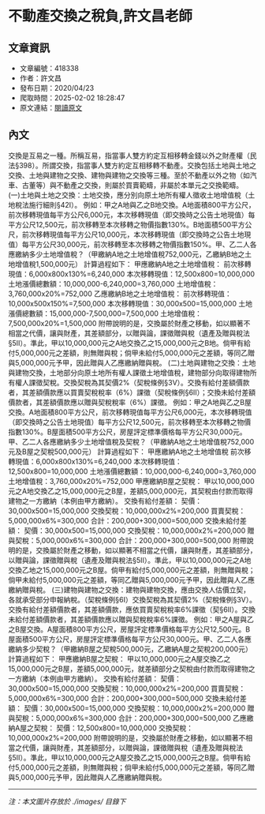 # 不動產交換之稅負,許文昌老師

## 文章資訊
- 文章編號：418338
- 作者：許文昌
- 發布日期：2020/04/23
- 爬取時間：2025-02-02 18:28:47
- 原文連結：[閱讀原文](https://real-estate.get.com.tw/Columns/detail.aspx?no=418338)

## 內文
交換是互易之一種。所稱互易，指當事人雙方約定互相移轉金錢以外之財產權（民法§398）。所謂交換，指當事人雙方約定互相移轉不動產。交換包括土地與土地之交換、土地與建物之交換、建物與建物之交換等三種。至於不動產以外之物（如汽車、古董等）與不動產之交換，則屬於買賣範疇，非屬於本單元之交換範疇。
(一)土地與土地之交換：土地交換，應分別向原土地所有權人徵收土地增值稅（土地稅法施行細則§42Ⅰ）。
例如：甲之A地與乙之B地交換。A地面積800平方公尺，前次移轉現值每平方公尺6,000元，本次移轉現值（即交換時之公告土地現值）每平方公尺12,500元，前次移轉至本次移轉之物價指數130%。B地面積500平方公尺，前次移轉現值每平方公尺10,000元，本次移轉現值（即交換時之公告土地現值）每平方公尺30,000元，前次移轉至本次移轉之物價指數150%。甲、乙二人各應繳納多少土地增值稅？（甲繳納A地之土地增值稅752,000元，乙繳納B地之土地增值稅1,500,000元）
計算過程如下：
甲應繳納A地之土地增值稅：
前次移轉現值：6,000x800x130%=6,240,000
本次移轉現值：12,500x800=10,000,000
土地漲價總數額：10,000,000-6,240,000=3,760,000
土地增值稅：3,760,000x20%=752,000
乙應繳納B地之土地增值稅：
前次移轉現值：10,000x500x150%=7,500,000
本次移轉現值：30,000x500=15,000,000
土地漲價總數額：15,000,000-7,500,000=7,500,000
土地增值稅：7,500,000x20%=1,500,000
附帶說明的是，交換屬於財產之移動，如以顯著不相當之代價，讓與財產，其差額部分，以贈與論，課徵贈與稅（遺產及贈與稅法§5II）。準此，甲以10,000,000元之A地交換乙之15,000,000元之B地。倘甲有給付5,000,000元之差額，則無贈與稅；倘甲未給付5,000,000元之差額，等同乙贈與5,000,000元予甲，因此贈與人乙應繳納贈與稅。
(二)土地與建物之交換：土地與建物交換，土地部分向原土地所有權人課徵土地增值稅，建物部分向取得建物所有權人課徵契稅。交換契稅為其契價2%（契稅條例§3V）。交換有給付差額價款者，其差額價款應以買賣契稅稅率（6%）課徵（契稅條例§6Ⅱ）；交換未給付差額價款者，其差額價款應以贈與契稅稅率（6%）課徵。
例如：甲之A地與乙之B屋交換。A地面積800平方公尺，前次移轉現值每平方公尺6,000元，本次移轉現值（即交換時之公告土地現值）每平方公尺12,500元，前次移轉至本次移轉之物價指數130%。B屋面積500平方公尺，房屋評定標準價格每平方公尺30,000元。甲、乙二人各應繳納多少土地增值稅及契稅？（甲繳納A地之土地增值稅752,000元及B屋之契稅500,000元）
計算過程如下：
甲應繳納A地之土地增值稅
前次移轉現值：6,000x800x130%=6,240,000
本次移轉現值：12,500x800=10,000,000
土地漲價總數額：10,000,000-6,240,000=3,760,000
土地增值稅：3,760,000x20%=752,000
甲應繳納B屋之契稅：
甲以10,000,000元之A地交換乙之15,000,000元之B屋，差額5,000,000元，其契稅由付款而取得建物之一方繳納（本例由甲方繳納）。
交換有給付差額：
契價：30,000x500=15,000,000
交換契稅：10,000,000x2%=200,000
買賣契稅：5,000,000x6%=300,000
合計：200,000+300,000=500,000
交換未給付差額：
契價：30,000x500=15,000,000
交換契稅：10,000,000x2%=200,000
贈與契稅：5,000,000x6%=300,000
合計：200,000+300,000=500,000
附帶說明的是，交換屬於財產之移動，如以顯著不相當之代價，讓與財產，其差額部分，以贈與論，課徵贈與稅（遺產及贈與稅法§5II）。準此，甲以10,000,000元之A地交換乙地之15,000,000元之B屋。倘甲有給付5,000,000元之差額，則無贈與稅；倘甲未給付5,000,000元之差額，等同乙贈與5,000,000元予甲，因此贈與人乙應繳納贈與稅。
(三)建物與建物之交換：建物與建物交換，應由交換人估價立契，各就承受部分申報納稅。（契稅條例§6Ⅰ）交換契稅為其契價2%（契稅條例§3V）。交換有給付差額價款者，其差額價款，應依買賣契稅稅率6%課徵（契§6Ⅱ）。交換未給付差額價款者，其差額價款應以贈與契稅稅率6%課徵。
例如：甲之A屋與乙之B屋交換。A屋面積800平方公尺，房屋評定標準價格每平方公尺12,500元。B屋面積500平方公尺，房屋評定標準價格每平方公尺30,000元。甲、乙二人各應繳納多少契稅？（甲繳納B屋之契稅500,000元，乙繳納A屋之契稅200,000元）
計算過程如下：
甲應繳納B屋之契稅：
甲以10,000,000元之A屋交換乙之15,000,000元之B屋，差額5,000,000元，就差額部分之契稅由付款而取得建物之一方繳納（本例由甲方繳納）。
交換有給付差額：
契價：30,000x500=15,000,000
交換契稅：10,000,000x2%=200,000
買賣契稅：5,000,000x6%=300,000
合計：200,000+300,000=500,000
交換未給付差額：
契價：30,000x500=15,000,000
交換契稅：10,000,000x2%=200,000
贈與契稅：5,000,000x6%=300,000
合計：200,000+300,000=500,000
乙應繳納A屋之契稅：
契價：12,500x800=10,000,000
交換契稅：10,000,000x2%=200,000
附帶說明的是，交換屬於財產之移動，如以顯著不相當之代價，讓與財產，其差額部分，以贈與論，課徵贈與稅（遺產及贈與稅法§5II）。準此，甲以10,000,000元之A屋交換乙之15,000,000元之B屋。倘甲有給付5,000,000元之差額，則無贈與稅；倘甲未給付5,000,000元之差額，等同乙贈與5,000,000元予甲，因此贈與人乙應繳納贈與稅。

---
*注：本文圖片存放於 ./images/ 目錄下*
